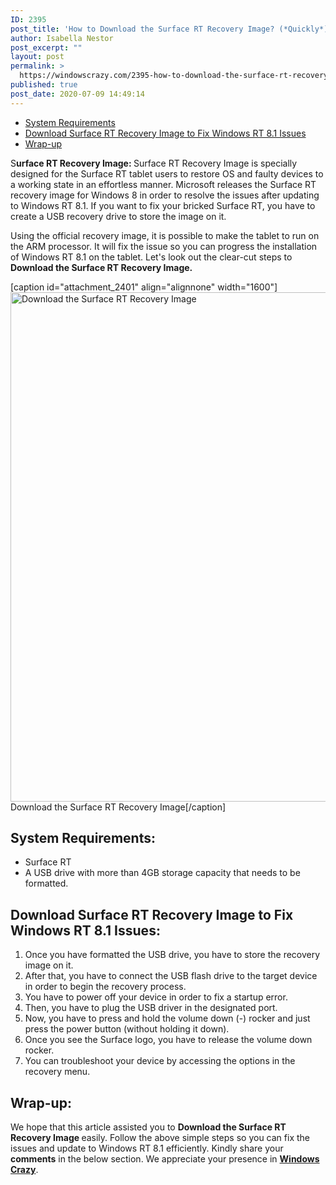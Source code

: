 ```yaml
---
ID: 2395
post_title: 'How to Download the Surface RT Recovery Image? (*Quickly*)'
author: Isabella Nestor
post_excerpt: ""
layout: post
permalink: >
  https://windowscrazy.com/2395-how-to-download-the-surface-rt-recovery-image-quickly/
published: true
post_date: 2020-07-09 14:49:14
---
```

<ul class="toc">
 	<li><a href="#1">System Requirements</a></li>
 	<li><a href="#2">Download Surface RT Recovery Image to Fix Windows RT 8.1 Issues</a></li>
 	<li><a href="#3">Wrap-up</a></li>
</ul>
<span class="dcap">S</span><strong>urface RT Recovery Image: </strong>Surface RT Recovery Image is specially designed for the Surface RT tablet users to restore OS and faulty devices to a working state in an effortless manner. Microsoft releases the Surface RT recovery image for Windows 8 in order to resolve the issues after updating to Windows RT 8.1. If you want to fix your bricked Surface RT, you have to create a USB recovery drive to store the image on it.

Using the official recovery image, it is possible to make the tablet to run on the ARM processor. It will fix the issue so you can progress the installation of Windows RT 8.1 on the tablet. Let's look out the clear-cut steps to <strong>Download the Surface RT Recovery Image</strong><strong>.</strong>

[caption id="attachment_2401" align="alignnone" width="1600"]<img class="size-full wp-image-2401" src="https://windowscrazy.com/wp-content/uploads/2020/07/Download-the-Surface-RT-Recovery-Image.png" alt="Download the Surface RT Recovery Image" width="1600" height="815" /> Download the Surface RT Recovery Image[/caption]
<h2 id="1"><strong>System Requirements:</strong></h2>
<ul>
 	<li>Surface RT</li>
 	<li>A USB drive with more than 4GB storage capacity that needs to be formatted.</li>
</ul>
<h2 id="2">Download Surface RT Recovery Image to Fix Windows RT 8.1 Issues:</h2>
<ol>
 	<li>Once you have formatted the USB drive, you have to store the recovery image on it.</li>
 	<li>After that, you have to connect the USB flash drive to the target device in order to begin the recovery process.</li>
 	<li>You have to power off your device in order to fix a startup error.</li>
 	<li>Then, you have to plug the USB driver in the designated port.</li>
 	<li>Now, you have to press and hold the volume down (-) rocker and just press the power button (without holding it down).</li>
 	<li>Once you see the Surface logo, you have to release the volume down rocker.</li>
 	<li>You can troubleshoot your device by accessing the options in the recovery menu.</li>
</ol>
<h2 id="3">Wrap-up:</h2>
We hope that this article assisted you to <strong>Download the Surface RT Recovery Image </strong>easily. Follow the above simple steps so you can fix the issues and update to Windows RT 8.1 efficiently. Kindly share your <strong>comments</strong> in the below section. We appreciate your presence in <a href="https://windowscrazy.com/"><strong>Windows Crazy</strong></a>.